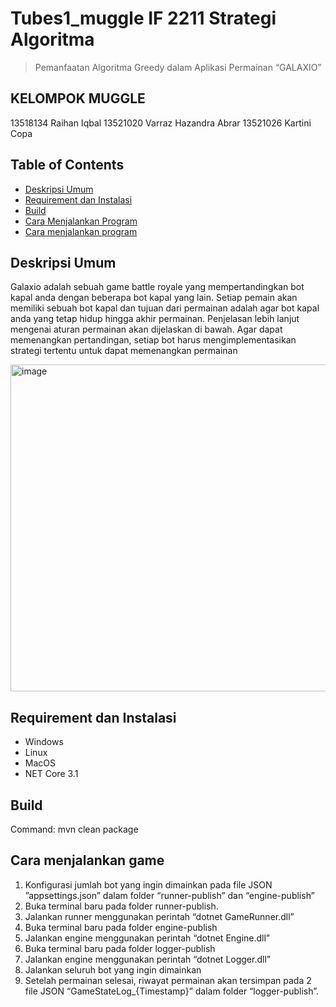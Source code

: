 # Tubes1_muggle IF 2211 Strategi Algoritma
> Pemanfaatan Algoritma Greedy dalam Aplikasi Permainan “GALAXIO”

## KELOMPOK MUGGLE
13518134 Raihan Iqbal
13521020 Varraz Hazandra Abrar
13521026 Kartini Copa

## Table of Contents
* [Deskripsi Umum](#deskripsi-umum)
* [Requirement dan Instalasi](#trequirement-dan-instalasi)
* [Build](#build)
* [Cara Menjalankan Program](#cara-menjalankan-program)
* [Cara menjalankan program](#cara-menjalankan-program)


## Deskripsi Umum
Galaxio adalah sebuah game battle royale yang mempertandingkan bot kapal anda dengan beberapa bot kapal yang lain. Setiap pemain akan memiliki sebuah bot kapal dan tujuan dari permainan adalah agar bot kapal anda yang tetap hidup hingga akhir permainan. Penjelasan lebih lanjut mengenai aturan permainan akan dijelaskan di bawah. Agar dapat memenangkan pertandingan, setiap bot harus mengimplementasikan strategi tertentu untuk dapat memenangkan permainan

<img width="523" alt="image" src="https://user-images.githubusercontent.com/102657926/219686670-7c182454-5465-4188-9eea-ee7135a57d4c.png">


## Requirement dan Instalasi
- Windows
- Linux
- MacOS
- NET Core 3.1


## Build
Command: mvn clean package


## Cara menjalankan game
1. Konfigurasi jumlah bot yang ingin dimainkan pada file JSON ”appsettings.json” dalam folder “runner-publish” dan “engine-publish”
2. Buka terminal baru pada folder runner-publish.
3. Jalankan runner menggunakan perintah “dotnet GameRunner.dll”
4. Buka terminal baru pada folder engine-publish
5. Jalankan engine menggunakan perintah “dotnet Engine.dll”
6. Buka terminal baru pada folder logger-publish
7. Jalankan engine menggunakan perintah “dotnet Logger.dll”
8. Jalankan seluruh bot yang ingin dimainkan
9. Setelah permainan selesai, riwayat permainan akan tersimpan pada 2 file JSON “GameStateLog_{Timestamp}” dalam folder “logger-publish”.
